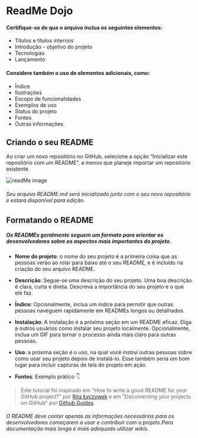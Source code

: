 # ReadMe Dojo

#### Certifique-se de que o arquivo inclua os seguintes elementos:

- Títulos e títulos internos
- Introdução - objetivo do projeto
- Tecnologias
- Lançamento

#### Considere também o uso de elementos adicionais, como:
- Índice
- Ilustrações
- Escopo de funcionalidades
- Exemplos de uso
- Status do projeto
- Fontes
- Outras informações

## Criando o seu README

Ao criar um novo repositório no GitHub, selecione a opção “Inicializar este repositório com um README”, a menos que planeje importar um repositório existente.

![readMe image](https://user-images.githubusercontent.com/71899880/113059593-01fdfd80-9186-11eb-8bd8-c9be2ebec259.png)
###### Seu arquivo README.md será inicializado junto com o seu novo repositório e estará disponível para edição.

## Formatando o README

##### Os READMEs geralmente seguem um formato para orientar os desenvolvedores sobre os aspectos mais importantes do projeto.

- **Nome do projeto**: o nome do seu projeto é a primeira coisa que as pessoas verão ao rolar para baixo até o seu README, e é incluído na criação do seu arquivo README.

- **Descrição**: Segue-se uma descrição do seu projeto. Uma boa descrição é clara, curta e direta. Descreva a importância do seu projeto e o que ele faz.

- **Índice**: Opcionalmente, inclua um índice para permitir que outras pessoas naveguem rapidamente em READMEs longos ou detalhados.

- **Instalação**: A instalação é a próxima seção em um README eficaz. Diga a outros usuários como instalar seu projeto localmente. Opcionalmente, inclua um GIF para tornar o processo ainda mais claro para outras pessoas.

- **Uso**: a próxima seção é o uso, na qual você instrui outras pessoas sobre como usar seu projeto depois de instalá-lo. Esse também seria um bom lugar para incluir capturas de tela do projeto em ação.

- **Fontes**: Exemplo prático 👇

> Este tutorial foi inspirado em "How to write a good README for your GitHub project?" por [Rita Łyczywek](https://bulldogjob.com/news/449-how-to-write-a-good-readme-for-your-github-project) e em "Documenting your projects on GitHub" por [Github Guides](https://guides.github.com/features/wikis/).


###### _O README deve conter apenas as informações necessárias para os desenvolvedores começarem a usar e contribuir com o projeto.Para documentação mais longa é mais adequado utilizar wikis._
